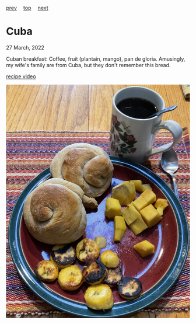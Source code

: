 [prev](croatia.md)&emsp;
[top](../index.md)&emsp;
[next](cyprus.md)
# Cuba
27 March, 2022


Cuban breakfast: Coffee, fruit (plantain, mango), pan de
gloria. Amusingly, my wife's family are from Cuba, but they don't
remember this bread.

[recipe video](https://youtu.be/clwE4FybSlI)

![breakfast](images/cuba.jpeg)
